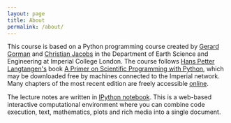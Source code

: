 ```yaml
---
layout: page
title: About
permalink: /about/
---
```


This course is based on a Python programming course created by
[Gerard Gorman](http://www.imperial.ac.uk/people/g.gorman) and
[Christian Jacobs](http://www.imperial.ac.uk/people/c.jacobs10) in the
Department of Earth Science and Engineering at Imperial College
London. The course follows
[Hans Petter Langtangen's](http://hplgit.github.io/homepage/index.html)
book
[A Primer on Scientific Programming with Python](http://link.springer.com/book/10.1007/978-3-642-30293-0),
which may be downloaded free by machines connected to the Imperial
network. Many chapters of the most recent edition are freely
accessible
[online](http://hplgit.github.io/primer.html/doc/web/index.html).

<!--
The course has two objectives:

* To ensure that 

Learn the basic principles of computer programming. [Python](https://www.python.org/) is currently one of the [most popular introductary teaching languages](http://cacm.acm.org/blogs/blog-cacm/176450-python-is-now-the-most-popular-introductory-teaching-language-at-top-us-universities/fulltext) and is an excellent gateway to learning other computing languages that you may encounter as your career develops.
* Become proficient and productive in Python. It is heavily used in geoscience and you will encounter it many times during your studies, particularly in project work.
-->

The lecture notes are written in [IPython notebook](http://ipython.org/notebook.html). This is a web-based interactive computational environment where you can combine code execution, text, mathematics, plots and rich media into a single document.


